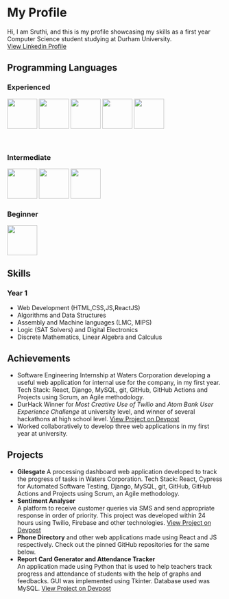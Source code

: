 # My Profile <br>
Hi, I am Sruthi, and this is my profile showcasing my skills as a first year Computer Science student studying at Durham University. <br>
[View Linkedin Profile](https://www.linkedin.com/in/sruthi-s-885b11190/) <br>

## Programming Languages <br>

### Experienced 
<p>
  <img src="https://upload.wikimedia.org/wikipedia/commons/thumb/c/c3/Python-logo-notext.svg/1200px-Python-logo-notext.svg.png" width="70"/>
  <img src="https://pbs.twimg.com/profile_images/1512090708181725184/KAPAXmDg_400x400.jpg" width="70/>
  <img src="https://upload.wikimedia.org/wikipedia/commons/thumb/6/61/HTML5_logo_and_wordmark.svg/1200px-HTML5_logo_and_wordmark.svg.png" width="70"/>
  <img src="https://upload.wikimedia.org/wikipedia/commons/thumb/e/e0/Git-logo.svg/1024px-Git-logo.svg.png" width="70"/>
  <img src="https://pbs.twimg.com/profile_images/1255113654049128448/J5Yt92WW_400x400.png" width="70"/>
  <img src="https://cdn.worldvectorlogo.com/logos/react-1.svg" width="70"/>
</p>
<br>

### Intermediate 
<p>
  <img src="https://cdn-icons-png.flaticon.com/512/919/919826.png" width="70"/> 
  <img src="https://upload.wikimedia.org/wikipedia/commons/thumb/9/99/Unofficial_JavaScript_logo_2.svg/2048px-Unofficial_JavaScript_logo_2.svg.png" width="70"/>
  <img src="https://miro.medium.com/max/300/1*veOyRtKTPeoqC_VlWNUc5Q.png" width="70/>
  <img src="https://upload.wikimedia.org/wikipedia/commons/thumb/d/d5/CSS3_logo_and_wordmark.svg/1200px-CSS3_logo_and_wordmark.svg.png" width="70"/> 
</p>

### Beginner 
<img src= "https://www.django-rest-framework.org/img/logo.png" width="70" />                 
<br>

## Skills <br>
### Year 1 <br>
* Web Development (HTML,CSS,JS,ReactJS) 
* Algorithms and Data Structures 
* Assembly and Machine languages (LMC, MIPS)
* Logic (SAT Solvers) and Digital Electronics <br>
* Discrete Mathematics, Linear Algebra and Calculus

## Achievements <br>
* Software Engineering Internship at Waters Corporation developing a useful web application for internal use for the company, in my first year. Tech Stack: React, Django, MySQL, git, GitHub, GitHub Actions and Projects using Scrum, an Agile methodology.
* DurHack Winner for *Most Creative Use of Twilio* and *Atom Bank User Experience Challenge* at university level, and winner of several hackathons at high school level. [View Project on Devpost](https://devpost.com/software/sentiment-analyser-w1qlmy)
*  Worked collaboratively to develop three web applications in my first year at university. 

## Projects <br>
* **Gilesgate** A processing dashboard web application developed to track the progress of tasks in Waters Corporation. Tech Stack: React, Cypress for Automated Software Testing, Django, MySQL, git, GitHub, GitHub Actions and Projects using Scrum, an Agile methodology.
* **Sentiment Analyser**  <br> A platform to receive customer queries via SMS and send appropriate response in order of priority. This project was developed within 24 hours using Twilio, Firebase and other technologies. [View Project on Devpost](https://devpost.com/software/sentiment-analyser-w1qlmy)
* **Phone Directory** and other web applications made using React and JS respectively. Check out the pinned GitHub repositories for the same below.<br>
* **Report Card Generator and Attendance Tracker**  <br>
An application made using Python that is used to help teachers track progress and attendance of students with the help of graphs and feedbacks. GUI was implemented using Tkinter. Database used was MySQL. [View Project on Devpost](https://devpost.com/software/eduplot)<br>

